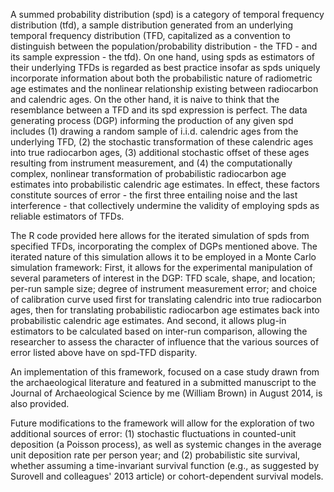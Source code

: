 A summed probability distribution (spd) is a category of temporal frequency distribution (tfd), a sample distribution generated from an underlying temporal frequency distribution (TFD, capitalized as a convention to distinguish between the population/probability distribution - the TFD - and its sample expression - the tfd). On one hand, using spds as estimators of their underlying TFDs is regarded as best practice insofar as spds uniquely incorporate information about both the probabilistic nature of radiometric age estimates and the nonlinear relationship existing between radiocarbon and calendric ages. On the other hand, it is naive to think that the resemblance between a TFD and its spd expression is perfect. The data generating process (DGP) informing the production of any given spd includes (1) drawing a random sample of i.i.d. calendric ages from the underlying TFD, (2) the stochastic transformation of these calendric ages into true radiocarbon ages, (3) additional stochastic offset of these ages resulting from instrument measurement, and (4) the computationally complex, nonlinear transformation of probabilistic radiocarbon age estimates into probabilistic calendric age estimates. In effect, these factors constitute sources of error - the first three entailing noise and the last interference - that collectively undermine the validity of employing spds as reliable estimators of TFDs.

The R code provided here allows for the iterated simulation of spds from specified TFDs, incorporating the complex of DGPs mentioned above. The iterated nature of this simulation allows it to be employed in a Monte Carlo simulation framework: First, it allows for the experimental manipulation of several parameters of interest in the DGP: TFD scale, shape, and location; per-run sample size; degree of instrument measurement error; and choice of calibration curve used first for translating calendric into true radiocarbon ages, then for translating probabilistic radiocarbon age estimates back into probabilistic calendric age estimates. And second, it allows plug-in estimators to be calculated based on inter-run comparison, allowing the researcher to assess the character  of influence that the various sources of error listed above have on spd-TFD disparity.

An implementation of this framework, focused on a case study drawn from the archaeological literature and featured in a submitted manuscript to the Journal of Archaeological Science by me (William Brown) in August 2014, is also provided.

Future modifications to the framework will allow for the exploration of two additional sources of error: (1) stochastic fluctuations in counted-unit deposition (a Poisson process), as well as systemic changes in the average unit deposition rate per person year; and (2) probabilistic site survival, whether assuming a time-invariant survival function (e.g., as suggested by Surovell and colleagues' 2013 article) or cohort-dependent survival models.
